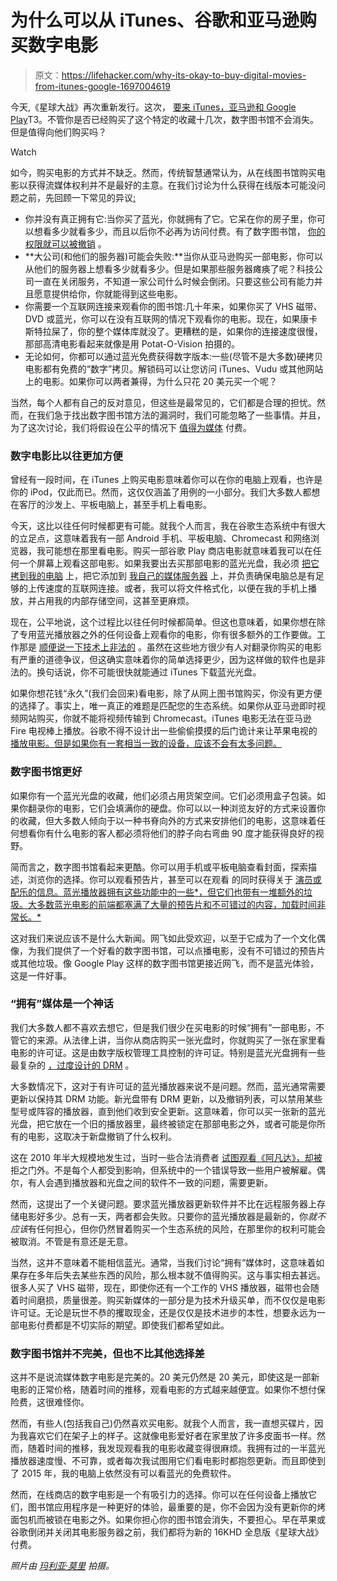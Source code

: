 # 为什么可以从 iTunes、谷歌和亚马逊购买数字电影

> 原文：<https://lifehacker.com/why-its-okay-to-buy-digital-movies-from-itunes-google-1697004619>

今天,《星球大战》再次重新发行。这次， [要来 iTunes，亚马逊和 Google Play](http://www.droid-life.com/2015/04/06/stars-wars-arrives-digitally-april-10-on-google-play-amazon-and-itunes/)T3。不管你是否已经购买了这个特定的收藏十几次，数字图书馆不会消失。但是值得向他们购买吗？ 

Watch

如今，购买电影的方式并不缺乏。然而，传统智慧通常认为，从在线图书馆购买电影以获得流媒体权利并不是最好的主意。在我们讨论为什么获得在线版本可能没问题之前，先回顾一下常见的异议[:](http://lifehacker.com/utilize-the-steel-man-tactic-to-argue-more-effectivel-1632402742)

*   你并没有真正拥有它:当你买了蓝光，你就拥有了它。它呆在你的房子里，你可以想看多少就看多少，而且以后你不必再为访问付费。有了数字图书馆， [你的权限就可以被撤销](https://www.techdirt.com/articles/20131216/16292925583/you-dont-own-what-you-bought-disney-amazon-play-role-grinch-taking-back-purchased-film.shtml) 。
*   **大公司(和他们的服务器)可能会失败:**当你从亚马逊购买一部电影，你可以从他们的服务器上想看多少就看多少。但是如果那些服务器瘫痪了呢？科技公司一直在关闭服务，不知道一家公司什么时候会倒闭。只要这些公司有能力并且愿意提供给你，你就能得到这些电影。
*   你需要一个互联网连接来观看你的图书馆:几十年来，如果你买了 VHS 磁带、DVD 或蓝光，你可以在没有互联网的情况下观看你的电影。现在，如果康卡斯特拉屎了，你的整个媒体库就没了。更糟糕的是，如果你的连接速度很慢，那部高清电影看起来就像是用 Potat-O-Vision 拍摄的。
*   无论如何，你都可以通过蓝光免费获得数字版本:一些(尽管不是大多数)硬拷贝电影都有免费的“数字”拷贝。解锁码可以让您访问 iTunes、Vudu 或其他网站上的电影。如果你可以两者兼得，为什么只花 20 美元买一个呢？

当然，每个人都有自己的反对意见，但这些是最常见的，它们都是合理的担忧。然而，在我们急于找出数字图书馆方法的漏洞时，我们可能忽略了一些事情。并且，为了这次讨论，我们将假设在公平的情况下 [值得为媒体](http://lifehacker.com/why-i-stopped-pirating-and-started-paying-for-media-5990525) 付费。

### 数字电影比以往更加方便

曾经有一段时间，在 iTunes 上购买电影意味着你可以在你的电脑上观看，也许是你的 iPod，仅此而已。然而，这仅仅涵盖了用例的一小部分。我们大多数人都想在客厅的沙发上、平板电脑上，甚至手机上看电影。

今天，这比以往任何时候都更有可能。就我个人而言，我在谷歌生态系统中有很大的立足点，这意味着我有一部 Android 手机、平板电脑、Chromecast 和网络浏览器，我可能想在那里看电影。购买一部谷歌 Play 商店电影就意味着我可以在任何一个屏幕上观看这部电影。如果我要出去买那部电影的蓝光光盘，我必须 [把它拷到我的电脑](http://lifehacker.com/the-hassle-free-guide-to-ripping-your-blu-ray-collectio-5559007) 上，把它添加到 [我自己的媒体服务器](http://lifehacker.com/how-to-stream-your-media-from-home-to-your-phone-anywhe-5821512) 上，并负责确保电脑总是有足够的上传速度的互联网连接。或者，我可以将文件格式化，以便在我的手机上播放，并占用我的内部存储空间，这甚至更麻烦。

现在，公平地说，这个过程比以往任何时候都简单。但这也意味着，如果你想在除了专用蓝光播放器之外的任何设备上观看你的电影，你有很多额外的工作要做。工作那是 [顺便说一下技术上非法的](http://lifehacker.com/is-it-legal-to-rip-a-dvd-that-i-own-5978326) 。虽然在这些地方很少有人对翻录你购买的电影有严重的道德争议，但这确实意味着你的简单选择更少，因为这样做的软件也是非法的。换句话说，你不可能很快就能通过 iTunes 下载蓝光光盘。

如果你想花钱“永久”(我们会回来)看电影，除了从网上图书馆购买，你没有更方便的选择了。事实上，唯一真正的难题是匹配您的生态系统。如果你从亚马逊即时视频网站购买，你就不能将视频传输到 Chromecast。iTunes 电影无法在亚马逊 Fire 电视棒上播放。谷歌不得不设计出一些偷偷摸摸的后门诡计来让苹果电视的 [播放电影。但是如果你有一套相当一致的设备，应该不会有太多问题。](http://www.reddit.com/r/apple/comments/2ou3hs/google_play_purchases_can_now_be_played_on_the/)

### 数字图书馆更好

如果你有一个蓝光光盘的收藏，他们必须占用货架空间。它们必须用盒子包装。如果你翻录你的电影，它们会填满你的硬盘。你可以以一种浏览友好的方式来设置你的收藏，但大多数人倾向于以一种书脊向外的方式来安排他们的电影，这意味着任何想看你有什么电影的客人都必须将他们的脖子向右弯曲 90 度才能获得良好的视野。

简而言之，数字图书馆看起来更酷。你可以用手机或平板电脑查看封面，探索描述，浏览你的选择。你可以观看预告片，甚至可以在观看 的同时获得关于 [演员或配乐的信息。蓝光播放器拥有这些功能中的一些*，但它们也带有一堆额外的垃圾。大多数蓝光电影的前端都塞满了大量的预告片和不可错过的内容，加载时间非常长。*](http://www.androidpolice.com/2014/06/03/google-play-movies-info-cards-rolling-out-in-all-supported-countries/)

这对我们来说应该不是什么大新闻。网飞如此受欢迎，以至于它成为了一个文化偶像，为我们提供了一个好看的数字图书馆，可以点播电影，没有不可错过的预告片或其他垃圾。像 Google Play 这样的数字图书馆更接近网飞，而不是蓝光体验，这是一件好事。

### “拥有”媒体是一个神话

我们大多数人都不喜欢去想它，但是我们很少在买电影的时候“拥有”一部电影，不管它的来源。从法律上讲，当你从商店购买一张光盘时，你就购买了一张在家里看电影的许可证。这是由数字版权管理工具控制的许可证。特别是蓝光光盘拥有一些最复杂的 [，过度设计的 DRM](http://www.anandtech.com/show/5693/cinavia-drm-how-i-learned-to-stop-worrying-and-love-blurays-selfdestruction/2) 。

大多数情况下，这对于有许可证的蓝光播放器来说不是问题。然而，蓝光通常需要更新以保持其 DRM 功能。新光盘带有 DRM 更新，以及撤销列表，可以禁用某些型号或阵容的播放器，直到他们收到安全更新。这意味着，你可以买一张新的蓝光光盘，把它放在一个旧的播放器里，最终被锁定在那部电影之外，或者可能是你所有的电影，这取决于新盘撤销了什么权利。

这在 2010 年半大规模地发生过，当时一些合法消费者 [试图观看《阿凡达》，却被](http://www.zdnet.com/article/update-x2-avatar-blu-ray-drm-bites-legitimate-customers/#) 拒之门外。不是每个人都受到影响，但系统中的一个错误导致一些用户被解雇。偶尔，有人会遇到播放器和光盘之间的软件不一致的问题，需要更新。

然而，这提出了一个关键问题。要求蓝光播放器更新软件并不比在远程服务器上存储电影好多少。总有一天，两者都会失败。只要你的蓝光播放器是最新的，你*就不应该*有任何担心，但你仍然冒着购买一个生态系统的风险，在那里你的权利可能会被取消。不管是有意还是无意。

当然，这并不意味着不能相信蓝光。通常，当我们讨论“拥有”媒体时，这意味着如果存在多年后失去某些东西的风险，那么根本就不值得购买。这与事实相去甚远。很多人买了 VHS 磁带，现在，即使你还有一个工作的 VHS 播放器，磁带也会随着时间磨损，质量很差。购买新媒体的一部分是为技术升级买单，而不仅仅是电影许可证。无论是玩世不恭的攫取现金，还是仅仅是技术进步的本性，想要永远为一部电影付费都是不切实际的期望。即使我们都希望如此。

### 数字图书馆并不完美，但也不比其他选择差

这并不是说流媒体数字电影是完美的。20 美元仍然是 20 美元，即使这是一部新电影的正常价格，随着时间的推移，观看电影的方式越来越便宜。如果你不想付保险费，这很难怪你。

然而，有些人(包括我自己)仍然喜欢买电影。就我个人而言，我一直想买碟片，因为我喜欢它们在架子上的样子。这就像电影爱好者在家里放了许多皮面书一样。然而，随着时间的推移，我发现观看我的电影收藏变得很麻烦。我拥有过的一半蓝光播放器速度慢、不可靠，或者每次我试图用它们看电影时都抱怨更新。而且即使到了 2015 年，我的电脑上依然没有可以看蓝光的免费软件。

然而，在线商店的数字电影是一个有吸引力的选择。你可以在任何设备上播放它们，图书馆应用程序是一种更好的体验，最重要的是，你不会因为没有更新你的烤面包机而被锁在电影之外。如果你担心你的图书馆会消失，不要担心。早在苹果或谷歌倒闭并关闭其电影服务器之前，我们都将为新的 16KHD 全息版《星球大战》付费。

*照片由* [*玛利亚·莫里*](https://www.flickr.com/photos/idhren/6856756978) *拍摄。*